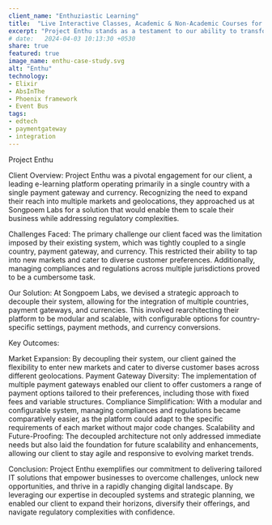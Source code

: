 ```yaml
---
client_name: "Enthuziastic Learning"
title:  "Live Interactive Classes, Academic & Non-Academic Courses for all Age Groups ."
excerpt: "Project Enthu stands as a testament to our ability to transform limitations into opportunities. By decoupling our client's e-commerce platform from a single-country, single-gateway model to a flexible, multi-market solution, we enabled them to unlock new revenue streams and enter diverse geolocations. Our strategic approach not only expanded their market reach but also simplified compliance management, making regulatory hurdles a thing of the past. Enthu showcases our commitment to driving business growth through innovative IT solutions, empowering our clients to thrive in a global marketplace."
# date:   2024-04-03 10:13:30 +0530
share: true
featured: true
image_name: enthu-case-study.svg
alt: "Enthu"
technology:
- Elixir
- AbsInThe
- Phoenix framework
- Event Bus
tags:
- edtech
- paymentgateway
- integration
---
```



Project Enthu

Client Overview:
Project Enthu was a pivotal engagement for our client, a leading e-learning platform operating primarily in a single country with a single payment gateway and currency. Recognizing the need to expand their reach into multiple markets and geolocations, they approached us at Songpoem Labs for a solution that would enable them to scale their business while addressing regulatory complexities.

Challenges Faced:
The primary challenge our client faced was the limitation imposed by their existing system, which was tightly coupled to a single country, payment gateway, and currency. This restricted their ability to tap into new markets and cater to diverse customer preferences. Additionally, managing compliances and regulations across multiple jurisdictions proved to be a cumbersome task.

Our Solution:
At Songpoem Labs, we devised a strategic approach to decouple their system, allowing for the integration of multiple countries, payment gateways, and currencies. This involved rearchitecting their platform to be modular and scalable, with configurable options for country-specific settings, payment methods, and currency conversions.

Key Outcomes:

Market Expansion: By decoupling their system, our client gained the flexibility to enter new markets and cater to diverse customer bases across different geolocations.
Payment Gateway Diversity: The implementation of multiple payment gateways enabled our client to offer customers a range of payment options tailored to their preferences, including those with fixed fees and variable structures.
Compliance Simplification: With a modular and configurable system, managing compliances and regulations became comparatively easier, as the platform could adapt to the specific requirements of each market without major code changes.
Scalability and Future-Proofing: The decoupled architecture not only addressed immediate needs but also laid the foundation for future scalability and enhancements, allowing our client to stay agile and responsive to evolving market trends.

Conclusion:
Project Enthu exemplifies our commitment to delivering tailored IT solutions that empower businesses to overcome challenges, unlock new opportunities, and thrive in a rapidly changing digital landscape. By leveraging our expertise in decoupled systems and strategic planning, we enabled our client to expand their horizons, diversify their offerings, and navigate regulatory complexities with confidence.